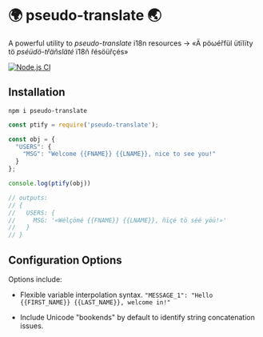 # :earth_africa: pseudo-translate :earth_asia:

A powerful utility to _pseudo-translate_ i18n resources
  → «Ä pöωéřfül ütïlïty tö _pséüdö-třäñsläté_ ï18ñ řésöüřçés»

[![Node.js CI](https://github.com/rorsini/pseudo-translate-json/workflows/Node.js%20CI/badge.svg)](https://github.com/rorsini/pseudo-translate-json/actions?query=workflow%3A%22Node.js+CI%22)

## Installation

`npm i pseudo-translate`

```javascript
const ptify = require('pseudo-translate');

const obj = {
  "USERS": {
    "MSG": "Welcome {{FNAME}} {{LNAME}}, nice to see you!"
  }
};

console.log(ptify(obj))

// outputs:
// {
//   USERS: {
//     MSG: '«Wélçömé {{FNAME}} {{LNAME}}, ñïçé tö séé yöü!»'
//   }
// }
```


## Configuration Options

Options include:

* Flexible variable interpolation syntax. `"MESSAGE_1": "Hello {{FIRST_NAME}} {{LAST_NAME}}, welcome in!"`

* Include Unicode "bookends" by default to identify string concatenation issues.



